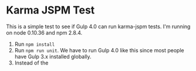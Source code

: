 Karma JSPM Test
===

This is a simple test to see if Gulp 4.0 can run karma-jspm tests. I'm running on node 0.10.36 and npm 2.8.4.

1. Run `npm install`
1. Run `npm run unit`. We have to run Gulp 4.0 like this since most people have Gulp 3.x installed globally.
1. Instead of the 